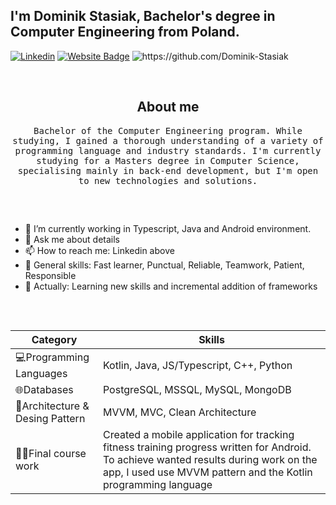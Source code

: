 
## I'm Dominik Stasiak, Bachelor's degree in Computer Engineering from Poland.

[![Linkedin](https://img.shields.io/badge/-LinkedIn-blue?style=flat&logo=Linkedin&logoColor=white)](https://www.linkedin.com/in/dominik-stasiak-820a0a262/)
[![Website Badge](https://img.shields.io/badge/Website-3b5998?style=flat-square&logo=google-chrome&logoColor=white)](http://www.dstasiak.pl/)
<img src="https://komarev.com/ghpvc/?username=Dominik-Stasiak" alt="https://github.com/Dominik-Stasiak" />

&nbsp;

<h2 align="center"> About me </h2>
<p align="center">
  <samp>Bachelor of the Computer Engineering program. While studying, I gained a thorough
understanding of a variety of programming language and industry standards. I'm currently studying for a Masters degree in Computer Science, specialising mainly in back-end development, but I'm open to new technologies and solutions.
  </samp>
</p>

##
&nbsp;

- 🌱 I’m currently working in Typescript, Java and Android environment.
- 💬 Ask me about details
- 📫 How to reach me: Linkedin above
- 💪 General skills: Fast learner, Punctual, Reliable, Teamwork, Patient, Responsible
- 📜 Actually: Learning new skills and incremental addition of frameworks

##
&nbsp;

 |  Category | Skills |
| ------------ | ------------ |
| 💻Programming Languages | Kotlin, Java, JS/Typescript, C++, Python |
| 🌐Databases | PostgreSQL, MSSQL, MySQL, MongoDB |
| 🛞Architecture & Desing Pattern  | MVVM, MVC, Clean Architecture |
| 🧑‍💻Final course work |  Created a mobile application for tracking fitness training progress written for Android. To achieve wanted results during work on the app, I used use MVVM pattern and the Kotlin programming language |
